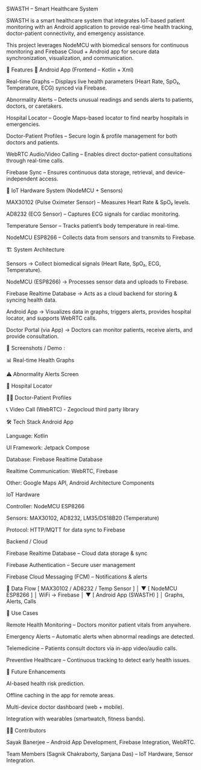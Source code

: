 SWASTH – Smart Healthcare System

SWASTH is a smart healthcare system that integrates IoT-based patient monitoring with an Android application to provide real-time health tracking, doctor-patient connectivity, and emergency assistance.

This project leverages NodeMCU with biomedical sensors for continuous monitoring and Firebase Cloud + Android app for secure data synchronization, visualization, and communication.

🚀 Features
📱 Android App (Frontend – Kotlin + Xml)

Real-time Graphs – Displays live health parameters (Heart Rate, SpO₂, Temperature, ECG) synced via Firebase.

Abnormality Alerts – Detects unusual readings and sends alerts to patients, doctors, or caretakers.

Hospital Locator – Google Maps-based locator to find nearby hospitals in emergencies.

Doctor-Patient Profiles – Secure login & profile management for both doctors and patients.

WebRTC Audio/Video Calling – Enables direct doctor-patient consultations through real-time calls.

Firebase Sync – Ensures continuous data storage, retrieval, and device-independent access.

🔧 IoT Hardware System (NodeMCU + Sensors)

MAX30102 (Pulse Oximeter Sensor) – Measures Heart Rate & SpO₂ levels.

AD8232 (ECG Sensor) – Captures ECG signals for cardiac monitoring.

Temperature Sensor – Tracks patient’s body temperature in real-time.

NodeMCU ESP8266 – Collects data from sensors and transmits to Firebase.

🏗️ System Architecture

Sensors → Collect biomedical signals (Heart Rate, SpO₂, ECG, Temperature).

NodeMCU (ESP8266) → Processes sensor data and uploads to Firebase.

Firebase Realtime Database → Acts as a cloud backend for storing & syncing health data.

Android App → Visualizes data in graphs, triggers alerts, provides hospital locator, and supports WebRTC calls.

Doctor Portal (via App) → Doctors can monitor patients, receive alerts, and provide consultation.

📸 Screenshots / Demo : 

📊 Real-time Health Graphs

⚠️ Abnormality Alerts Screen

🏥 Hospital Locator

👨‍⚕️ Doctor-Patient Profiles

📞 Video Call (WebRTC) - Zegocloud third party library 

🛠️ Tech Stack
Android App

Language: Kotlin

UI Framework: Jetpack Compose

Database: Firebase Realtime Database

Realtime Communication: WebRTC, Firebase

Other: Google Maps API, Android Architecture Components

IoT Hardware

Controller: NodeMCU ESP8266

Sensors: MAX30102, AD8232, LM35/DS18B20 (Temperature)


Protocol: HTTP/MQTT for data sync to Firebase

Backend / Cloud

Firebase Realtime Database – Cloud data storage & sync

Firebase Authentication – Secure user management

Firebase Cloud Messaging (FCM) – Notifications & alerts

📡 Data Flow
[ MAX30102 / AD8232 / Temp Sensor ] 
           │
           ▼
     [ NodeMCU ESP8266 ]
           │
    WiFi → Firebase
           │
           ▼
   [ Android App (SWASTH) ]
           │
   Graphs, Alerts, Calls

🎯 Use Cases

Remote Health Monitoring – Doctors monitor patient vitals from anywhere.

Emergency Alerts – Automatic alerts when abnormal readings are detected.

Telemedicine – Patients consult doctors via in-app video/audio calls.

Preventive Healthcare – Continuous tracking to detect early health issues.

📌 Future Enhancements

AI-based health risk prediction.

Offline caching in the app for remote areas.

Multi-device doctor dashboard (web + mobile).

Integration with wearables (smartwatch, fitness bands).

👨‍💻 Contributors

Sayak Banerjee – Android App Development, Firebase Integration, WebRTC.

Team Members (Sagnik Chakraborty, Sanjana Das) – IoT Hardware, Sensor Integration.

